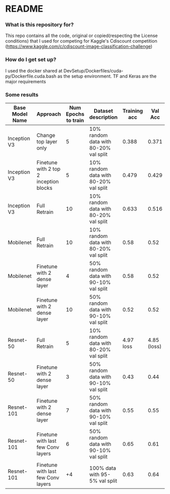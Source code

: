 # README #

### What is this repository for? ###

This repo contains all the code, original or copied(respecting the License conditions) that I used for competing for 
Kaggle's Cdiscount competition (https://www.kaggle.com/c/cdiscount-image-classification-challenge)

### How do I get set up? ###
I used the docker shared at DevSetup/Dockerfiles/cuda-py/Dockerfile.cuda.bash as the setup environment. TF and Keras
are the major requirements

### Some results ###

|Base Model Name |Approach	| Num Epochs to train | Dataset description | Training acc | Val Acc |
| --- | --- | --- | --- | --- | --- |
| Inception V3 | Change top layer only | 5 | 10% random data with 80-20% val split | 0.388 | 0.371 |
| Inception V3 | Finetune with 2 top 2 inception blocks | 5 | 10% random data with 80-20% val split | 0.479 | 0.429 |
| Inception V3 | Full Retrain | 10 | 10% random data with 80-20% val split | 0.633 | 0.516 |
| Mobilenet    | Full Retrain | 10 | 10% random data with 80-20% val split | 0.58  | 0.52  |
| Mobilenet    | Finetune with 2 dense layer | 4 | 50% random data with 90-10% val split | 0.58  | 0.52  |
| Mobilenet    | Finetune with 2 dense layer | 10 | 50% random data with 90-10% val split | 0.52  | 0.52  |
| Resnet-50    | Full Retrain | 5 | 10% random data with 80-20% val split | 4.97 loss  | 4.85 (loss) |  
| Resnet-50    | Finetune with 2 dense layer | 3 | 50% random data with 90-10% val split | 0.43  | 0.44 |  
| Resnet-101   | Finetune with 2 dense layer | 7 | 50% random data with 90-10% val split | 0.55  | 0.55 |
| Resnet-101   | Finetune with last few Conv layers | 6 | 50% random data with 90-10% val split | 0.65  | 0.61 |
| Resnet-101   | Finetune with last few Conv layers | +4 | 100% data with 95-5% val split | 0.63  | 0.64 |